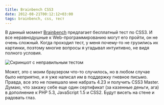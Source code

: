```yaml
---
title: Brainbench CSS3
date: 2012-08-21T00:12:12+03:00
tags: brainbench, css, тест
---
```


В данный момент [Brainbench](http://www.brainbench.com) предлагает бесплатный тест по CSS3. И все неравнодушные к Web-программированию могут его пройти, он не очень сложный. Когда проходил тест, у меня почему-то не грузились их картинки, поэтому многие вопросы я угадывал интуитивно, не видя полного условия. 

![Скриншот с неправильным тестом](http://a51056ce8d9b948fb69e-8de36eb37b2366f5a76a776c3dee0b32.r42.cf1.rackcdn.com/brokenbrainbench.png)

Может, это с моим браузером что-то случилось, но в любом случае было неприятно, и я уже написал им в поддержку гневное письмо. Правда, все это не помешало мне набрать 4.23 и получить CSS3 Master. Думаю, что закажу себе еще один сертификат (за казенные деньги, ага) в дополнение к PHP 5.3, JavaScript 1.5 и CSS2. Будут висеть на стене и радовать глаз.